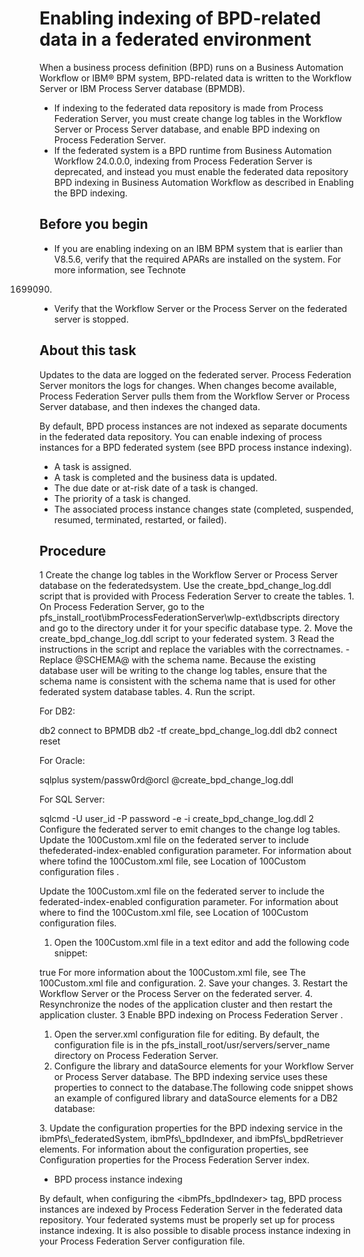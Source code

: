 # Enabling indexing of BPD-related data in a federated environment

When a business process definition (BPD) runs on a Business Automation Workflow or IBM® BPM system, BPD-related data
is written to the Workflow Server or IBM Process
Server database
(BPMDB).

- If indexing to the federated data repository is made from Process Federation Server, you must
create change log tables in the Workflow Server or Process Server database, and
enable BPD indexing on Process Federation Server.
- If the federated system is a BPD runtime from Business Automation Workflow 24.0.0.0, indexing from
Process Federation Server is
deprecated, and instead you must enable the federated data repository BPD indexing in Business Automation Workflow as described in Enabling the BPD indexing.

## Before you begin

- If you are enabling indexing on an IBM BPM
system that is earlier than V8.5.6, verify that the required APARs are installed on the system. For
more information, see Technote
1699090.
- Verify that the Workflow Server or the Process
Server on the federated server is stopped.

## About this task

Updates to the data are logged on the federated server. Process Federation Server monitors the logs for changes. When
changes become available, Process Federation Server
pulls them from the Workflow Server or Process
Server database, and then indexes the changed data.

By default, BPD process instances are not indexed as separate documents in the federated data
repository. You can enable indexing of process instances for a BPD federated system (see BPD process instance indexing).

- A task is assigned.
- A task is completed and the business data is updated.
- The due date or at-risk date of a task is changed.
- The priority of a task is changed.
- The associated process instance changes state (completed, suspended, resumed, terminated,
restarted, or failed).

## Procedure

1 Create the change log tables in the Workflow Server or Process Server database on the federatedsystem. Use the create\_bpd\_change\_log.ddl script that is provided with Process Federation Server to create the tables.
    1. On Process Federation Server, go to the
pfs\_install\_root\ibmProcessFederationServer\wlp-ext\dbscripts
directory and go to the directory under it for your specific database type.
    2. Move the create\_bpd\_change\_log.ddl script to your federated
system.
    3 Read the instructions in the script and replace the variables with the correctnames.
        - Replace @SCHEMA@ with the schema name. Because the existing database user will be writing to
the change log tables, ensure that the schema name is consistent with the schema name that is used
for other federated system database tables.
4. Run the script. 

For DB2:

db2 connect to BPMDB
db2 -tf create\_bpd\_change\_log.ddl
db2 connect reset

For Oracle:

sqlplus system/passw0rd@orcl @create\_bpd\_change\_log.ddl

For SQL Server:

sqlcmd -U user\_id -P password -e -i create\_bpd\_change\_log.ddl
2 Configure the federated server to emit changes to the change log tables. Update the 100Custom.xml file on the federated server to include thefederated-index-enabled configuration parameter. For information about where tofind the 100Custom.xml file, see Location of 100Custom configuration files .

Update the 100Custom.xml file on the federated server to include the
federated-index-enabled configuration parameter. For information about where to
find the 100Custom.xml file, see Location of 100Custom configuration files.

1. Open the 100Custom.xml file in a text editor and add the
following code
snippet: <server>
  <search-index merge="mergeChildren">
     <federated-index-enabled merge="replace">true</federated-index-enabled>
   </search-index>
</server>For
more information about the 100Custom.xml file, see The 100Custom.xml file and configuration.
2. Save your changes.
3. Restart the Workflow Server or the
Process Server on the federated server.
4. Resynchronize the nodes of the application cluster and then restart the application
cluster.
3 Enable BPD indexing on Process Federation Server .

1. Open the server.xml configuration file for
editing.
By default, the configuration file is in the
pfs\_install\_root/usr/servers/server\_name directory on
Process Federation Server.
2. Configure the library and dataSource elements for
your Workflow Server or Process Server
database. The BPD indexing service uses these properties to connect to the
database.The following code snippet shows an example of configured
library and dataSource elements for a DB2
database:<library id="DB2JCC4Lib">
   <fileset dir="pfs\_install\_root/wlp-ext/jdbcdrivers/DB2" 
      includes="db2jcc4.jar db2jcc\_license\_cisuz.jar"/>
</library>
<dataSource id="bpd\_db2" 
   commitOrRollbackOnCleanup="commit" isolationLevel="TRANSACTION\_READ\_COMMITTED" 
   jndiName="jdbc/bpmdata" type="javax.sql.DataSource"> 
   <jdbcDriver libraryRef="DB2JCC4Lib"/> 
   <properties.db2.jcc serverName="localhost" portNumber="50000" 
      databaseName="BPMDB" user="db2admin" password="db2admin" /> 
</dataSource>
3. Update the configuration properties for the BPD indexing
service in the  ibmPfs\_federatedSystem, ibmPfs\_bpdIndexer,
and ibmPfs\_bpdRetriever elements. For
information about the configuration properties, see Configuration properties for the Process Federation Server index.

- BPD process instance indexing

By default, when configuring the <ibmPfs\_bpdIndexer> tag, BPD process instances are indexed by Process Federation Server in the federated data repository. Your federated systems must be properly set up for process instance indexing. It is also possible to disable process instance indexing in your Process Federation Server configuration file.